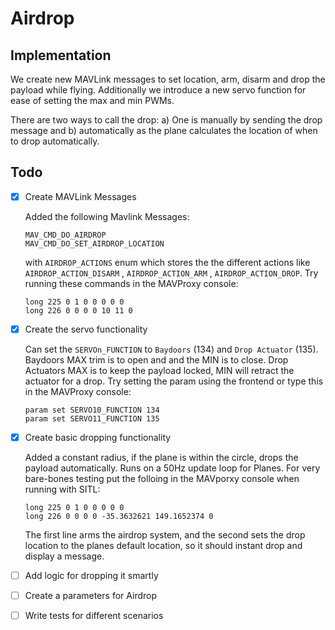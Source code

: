 # Airdrop

## Implementation

We create new MAVLink messages to set location, arm, disarm and drop the payload while flying. Additionally we introduce a new servo function for ease of setting the max and min PWMs.

There are two ways to call the drop: a) One is manually by sending the drop message and b) automatically as the plane calculates the location of when to drop automatically.

## Todo
- [x] Create MAVLink Messages

    Added the following Mavlink Messages:
    ```
    MAV_CMD_DO_AIRDROP
    MAV_CMD_DO_SET_AIRDROP_LOCATION
    ```  
    with `AIRDROP_ACTIONS` enum which stores the the different actions like `AIRDROP_ACTION_DISARM` , `AIRDROP_ACTION_ARM` , `AIRDROP_ACTION_DROP`. 
    Try running these commands in the MAVProxy console:
    ```
    long 225 0 1 0 0 0 0 0
    long 226 0 0 0 0 10 11 0 
    ```

- [x] Create the servo functionality

    Can set the `SERVOn_FUNCTION` to `Baydoors` (134) and `Drop Actuator` (135).
    Baydoors MAX trim is to open and and the MIN is to close.
    Drop Actuators MAX is to keep the payload locked, MIN will retract the actuator for a drop.
    Try setting the param using the frontend or type this in the MAVProxy console:
    ```
    param set SERVO10_FUNCTION 134
    param set SERVO11_FUNCTION 135
    ```

- [x] Create basic dropping functionality

    Added a constant radius, if the plane is within the circle, drops the payload automatically. Runs on a 50Hz update loop for Planes.
    For very bare-bones testing put the folloing in the MAVporxy console when running with SITL:
    ```
    long 225 0 1 0 0 0 0 0
    long 226 0 0 0 0 -35.3632621 149.1652374 0 
    ```
    The first line arms the airdrop system, and the second sets the drop location to the planes default location, so it should instant drop and display a message.


- [ ] Add logic for dropping it smartly

- [ ] Create a parameters for Airdrop

- [ ] Write tests for different scenarios
